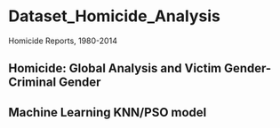 # Dataset_Homicide_Analysis
Homicide Reports, 1980-2014

## Homicide: Global Analysis and Victim Gender-Criminal Gender
## Machine Learning KNN/PSO model
